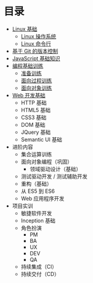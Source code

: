 # 目录

- [Linux 基础](linux/index.md)
  - [Linux 操作系统](linux/setup.md)
  - [Linux 命令行](linux/cli.md)
- [基于 Git 的版本控制](git/index.md)
- [JavaScript 基础知识](javascript/index.md)
- [编程基础训练](programming-basic/index.md)
  - [准备训练](programming-basic/prepare.md)
  - [面向过程训练](programming-basic/op.md)
  - [面向对象训练](programming-basic/oo.md)
- [Web 开发基础](web-basic/index.md)
  - HTTP 基础
  - HTML5 基础
  - CSS3 基础
  - DOM 基础
  - JQuery 基础
  - Semantic UI 基础
- 进阶内容
  - 集合运算训练
  - 面向对象编程（巩固）
    - 领域驱动设计（基础）
  - 测试驱动开发 / 测试辅助开发
  - 重构（基础）
  - 从 ES5 到 ES6
  - Web 应用程序开发
- 项目实训
  - 敏捷软件开发
  - Inception 基础
  - 角色扮演
    - PM
    - BA
    - UX
    - DEV
    - QA
  - 持续集成（CI）
  - 持续交付（CD）
